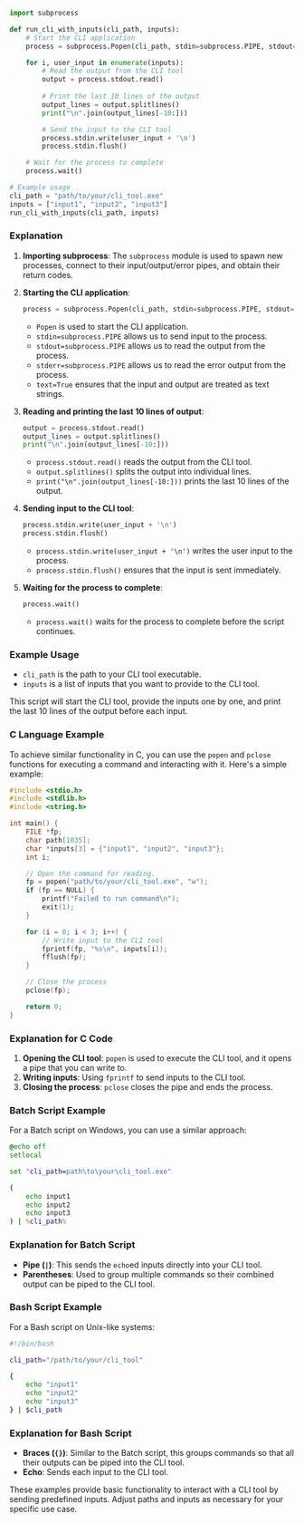 ```python:run_cli.py
import subprocess

def run_cli_with_inputs(cli_path, inputs):
    # Start the CLI application
    process = subprocess.Popen(cli_path, stdin=subprocess.PIPE, stdout=subprocess.PIPE, stderr=subprocess.PIPE, text=True)

    for i, user_input in enumerate(inputs):
        # Read the output from the CLI tool
        output = process.stdout.read()
        
        # Print the last 10 lines of the output
        output_lines = output.splitlines()
        print("\n".join(output_lines[-10:]))

        # Send the input to the CLI tool
        process.stdin.write(user_input + '\n')
        process.stdin.flush()

    # Wait for the process to complete
    process.wait()

# Example usage
cli_path = "path/to/your/cli_tool.exe"
inputs = ["input1", "input2", "input3"]
run_cli_with_inputs(cli_path, inputs)
```

### Explanation

1. **Importing subprocess**: The `subprocess` module is used to spawn new processes, connect to their input/output/error pipes, and obtain their return codes.

2. **Starting the CLI application**:
    ```python
    process = subprocess.Popen(cli_path, stdin=subprocess.PIPE, stdout=subprocess.PIPE, stderr=subprocess.PIPE, text=True)
    ```
    - `Popen` is used to start the CLI application.
    - `stdin=subprocess.PIPE` allows us to send input to the process.
    - `stdout=subprocess.PIPE` allows us to read the output from the process.
    - `stderr=subprocess.PIPE` allows us to read the error output from the process.
    - `text=True` ensures that the input and output are treated as text strings.

3. **Reading and printing the last 10 lines of output**:
    ```python
    output = process.stdout.read()
    output_lines = output.splitlines()
    print("\n".join(output_lines[-10:]))
    ```
    - `process.stdout.read()` reads the output from the CLI tool.
    - `output.splitlines()` splits the output into individual lines.
    - `print("\n".join(output_lines[-10:]))` prints the last 10 lines of the output.

4. **Sending input to the CLI tool**:
    ```python
    process.stdin.write(user_input + '\n')
    process.stdin.flush()
    ```
    - `process.stdin.write(user_input + '\n')` writes the user input to the process.
    - `process.stdin.flush()` ensures that the input is sent immediately.

5. **Waiting for the process to complete**:
    ```python
    process.wait()
    ```
    - `process.wait()` waits for the process to complete before the script continues.

### Example Usage
- `cli_path` is the path to your CLI tool executable.
- `inputs` is a list of inputs that you want to provide to the CLI tool.

This script will start the CLI tool, provide the inputs one by one, and print the last 10 lines of the output before each input.

### C Language Example

To achieve similar functionality in C, you can use the `popen` and `pclose` functions for executing a command and interacting with it. Here's a simple example:

```c:run_cli.c
#include <stdio.h>
#include <stdlib.h>
#include <string.h>

int main() {
    FILE *fp;
    char path[1035];
    char *inputs[3] = {"input1", "input2", "input3"};
    int i;

    // Open the command for reading.
    fp = popen("path/to/your/cli_tool.exe", "w");
    if (fp == NULL) {
        printf("Failed to run command\n");
        exit(1);
    }

    for (i = 0; i < 3; i++) {
        // Write input to the CLI tool
        fprintf(fp, "%s\n", inputs[i]);
        fflush(fp);
    }

    // Close the process
    pclose(fp);

    return 0;
}
```

### Explanation for C Code
1. **Opening the CLI tool**: `popen` is used to execute the CLI tool, and it opens a pipe that you can write to.
2. **Writing inputs**: Using `fprintf` to send inputs to the CLI tool.
3. **Closing the process**: `pclose` closes the pipe and ends the process.

### Batch Script Example

For a Batch script on Windows, you can use a similar approach:

```batch:run_cli.bat
@echo off
setlocal

set "cli_path=path\to\your\cli_tool.exe"

(
    echo input1
    echo input2
    echo input3
) | %cli_path%
```

### Explanation for Batch Script
- **Pipe (`|`)**: This sends the `echo`ed inputs directly into your CLI tool.
- **Parentheses**: Used to group multiple commands so their combined output can be piped to the CLI tool.

### Bash Script Example

For a Bash script on Unix-like systems:

```bash:run_cli.sh
#!/bin/bash

cli_path="/path/to/your/cli_tool"

{
    echo "input1"
    echo "input2"
    echo "input3"
} | $cli_path
```

### Explanation for Bash Script
- **Braces (`{}`)**: Similar to the Batch script, this groups commands so that all their outputs can be piped into the CLI tool.
- **Echo**: Sends each input to the CLI tool.

These examples provide basic functionality to interact with a CLI tool by sending predefined inputs. Adjust paths and inputs as necessary for your specific use case.